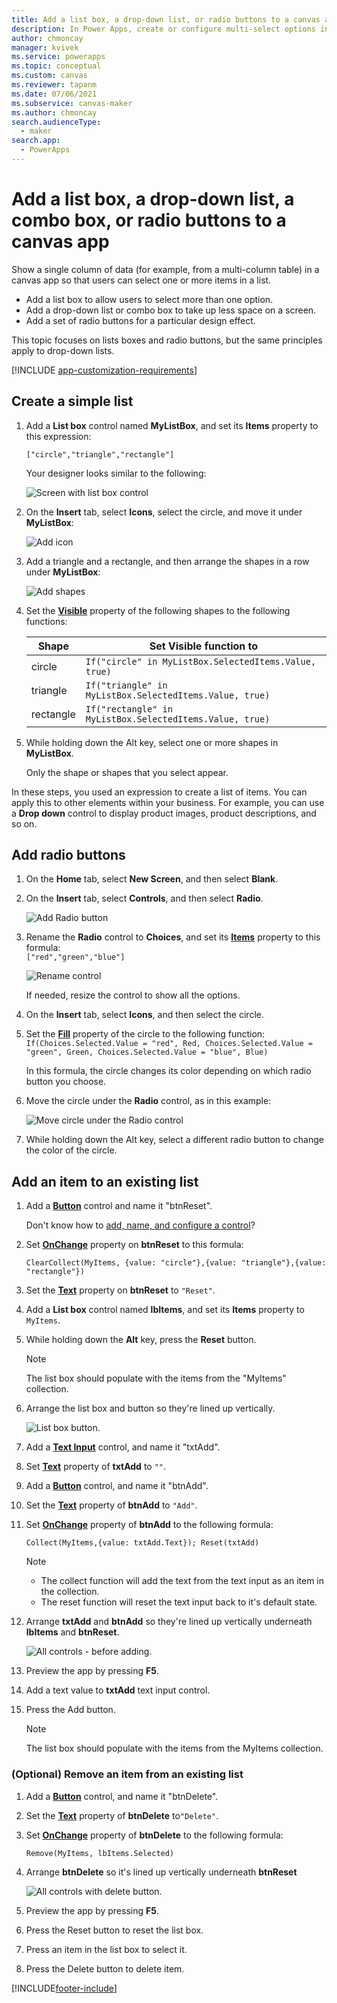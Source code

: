 ```yaml
---
title: Add a list box, a drop-down list, or radio buttons to a canvas app | Microsoft Docs
description: In Power Apps, create or configure multi-select options in a canvas app
author: chmoncay
manager: kvivek
ms.service: powerapps
ms.topic: conceptual
ms.custom: canvas
ms.reviewer: tapanm
ms.date: 07/06/2021
ms.subservice: canvas-maker
ms.author: chmoncay
search.audienceType: 
  - maker
search.app: 
  - PowerApps
---
```

# Add a list box, a drop-down list, a combo box, or radio buttons to a canvas app

Show a single column of data (for example, from a multi-column table) in a canvas app so that users can select one or more items in a list.

- Add a list box to allow users to select more than one option.
- Add a drop-down list or combo box to take up less space on a screen.
- Add a set of radio buttons for a particular design effect.

This topic focuses on lists boxes and radio buttons, but the same principles apply to drop-down lists.

[!INCLUDE [app-customization-requirements](../../includes/app-customization-requirements.md)]

## Create a simple list

1. Add a **List box** control named **MyListBox**, and set its **Items** property to this expression:

    ```["circle","triangle","rectangle"]```  <br/>

    Your designer looks similar to the following:

    ![Screen with list box control][4]

4. On the **Insert** tab, select **Icons**, select the circle, and move it under **MyListBox**:

    ![Add icon][5]  

5. Add a triangle and a rectangle, and then arrange the shapes in a row under **MyListBox**:

    ![Add shapes][6]  

6. Set the **[Visible](controls/properties-core.md)** property of the following shapes to the following functions:  

   | Shape | Set Visible function to |
   | --- | --- |
   | circle |```If("circle" in MyListBox.SelectedItems.Value, true)``` |
   | triangle |```If("triangle" in MyListBox.SelectedItems.Value, true)``` |
   | rectangle |```If("rectangle" in MyListBox.SelectedItems.Value, true)``` |

7. While holding down the Alt key, select one or more shapes in **MyListBox**.

    Only the shape or shapes that you select appear.

In these steps, you used an expression to create a list of items. You can apply this to other elements within your business. For example, you can use a **Drop down** control to display product images, product descriptions, and so on.

## Add radio buttons
1. On the **Home** tab, select **New Screen**, and then select **Blank**.

2. On the **Insert** tab, select **Controls**, and then select **Radio**.

    ![Add Radio button][10]  

3. Rename the **Radio** control to **Choices**, and set its **[Items](controls/properties-core.md)** property to this formula:  
   ```["red","green","blue"]```  <br/>

    ![Rename control][12]  

    If needed, resize the control to show all the options.

4. On the **Insert** tab, select **Icons**, and then select the circle.

5. Set the **[Fill](controls/properties-color-border.md)** property of the circle to the following function:  
   ```If(Choices.Selected.Value = "red", Red, Choices.Selected.Value = "green", Green, Choices.Selected.Value = "blue", Blue)```  

    In this formula, the circle changes its color depending on which radio button you choose.

6. Move the circle under the **Radio** control, as in this example:

    ![Move circle under the Radio control][14]  

7. While holding down the Alt key, select a different radio button to change the color of the circle.

[1]: ./media/add-list-box-drop-down-list-radio-button/preview.png
[2]: ./media/add-list-box-drop-down-list-radio-button/listbox.png
[3]: ./media/add-list-box-drop-down-list-radio-button/renamelistbox.png
[4]: ./media/add-list-box-drop-down-list-radio-button/itemslistbox.png
[5]: ./media/add-list-box-drop-down-list-radio-button/circle.png
[6]: ./media/add-list-box-drop-down-list-radio-button/allshapes.png
[10]: ./media/add-list-box-drop-down-list-radio-button/radiobutton.png
[12]: ./media/add-list-box-drop-down-list-radio-button/itemsradio.png
[14]: ./media/add-list-box-drop-down-list-radio-button/radiocircle.png
[15]: ./media/add-list-box-drop-down-list-radio-button/dropdown.png

## Add an item to an existing list

1. Add a **[Button](controls/control-button.md)** control and name it "btnReset".

   Don't know how to [add, name, and configure a control](add-configure-controls.md)?
   
2. Set **[OnChange](controls/properties-core.md)** property on **btnReset** to this formula:
   
    ```powerapps-dot
    ClearCollect(MyItems, {value: "circle"},{value: "triangle"},{value: "rectangle"})
    ```
   
3. Set the **[Text](controls/properties-core.md)** property on **btnReset** to `"Reset"`.

4. Add a **List box** control named **lbItems**, and set its **Items** property to `MyItems`.

5. While holding down the **Alt** key, press the **Reset** button.

    > [!NOTE]
    > The list box should populate with the items from the "MyItems" collection.

6. Arrange the list box and button so they're lined up vertically.

    ![List box button.](media\add-list-box-drop-down-list-radio-button\listboxbutton.png "List box button")

7. Add a **[Text Input](controls/control-text-input.md)** control, and name it "txtAdd".

8. Set **[Text](controls/properties-core.md)** property of **txtAdd** to `""`.

9. Add a **[Button](controls/control-button.md)** control, and name it "btnAdd".

10. Set the **[Text](controls/properties-core.md)** property of **btnAdd** to `"Add"`.

11. Set **[OnChange](controls/properties-core.md)** property of **btnAdd** to the following formula:

    ```powerapps-dot
    Collect(MyItems,{value: txtAdd.Text}); Reset(txtAdd)
    ```

    > [!NOTE]
    > - The collect function will add the text from the text input as an item in the collection.
    > - The reset function will reset the text input back to it's default state.

12. Arrange **txtAdd** and **btnAdd** so they're lined up vertically underneath **lbItems** and **btnReset**.

    ![All controls - before adding.](media\add-list-box-drop-down-list-radio-button\allcontrolsbeforeadd.png "All controls - before adding")

13. Preview the app by pressing **F5**.

14. Add a text value to **txtAdd** text input control.

[1]: ./media/add-list-box-drop-down-list-radio-button/allcontrolstextentered.png

15. Press the Add button.

    > [!NOTE]
    > The list box should populate with the items from the MyItems collection.

### (Optional) Remove an item from an existing list

1. Add a **[Button](controls/control-button.md)** control, and name it "btnDelete".

2. Set the **[Text](controls/properties-core.md)** property of **btnDelete** to`"Delete"`.

3. Set **[OnChange](controls/properties-core.md)** property of **btnDelete** to the following formula:

    ```powerapps-dot
    Remove(MyItems, lbItems.Selected)
    ```

4. Arrange **btnDelete** so it's lined up vertically underneath **btnReset**

    ![All controls with delete button.](media/add-list-box-drop-down-list-radio-button/allcontrolsdeletebutton.png "All controls with delete button")

5. Preview the app by pressing **F5**.

6. Press the Reset button to reset the list box.

7. Press an item in the list box to select it.

[1]: ./media/add-list-box-drop-down-list-radio-button/allcontrolsdeleteselected.png

8. Press the Delete button to delete item.

[1]: ./media/add-list-box-drop-down-list-radio-button/allcontrolsafterdelete.png


[!INCLUDE[footer-include](../../includes/footer-banner.md)]
